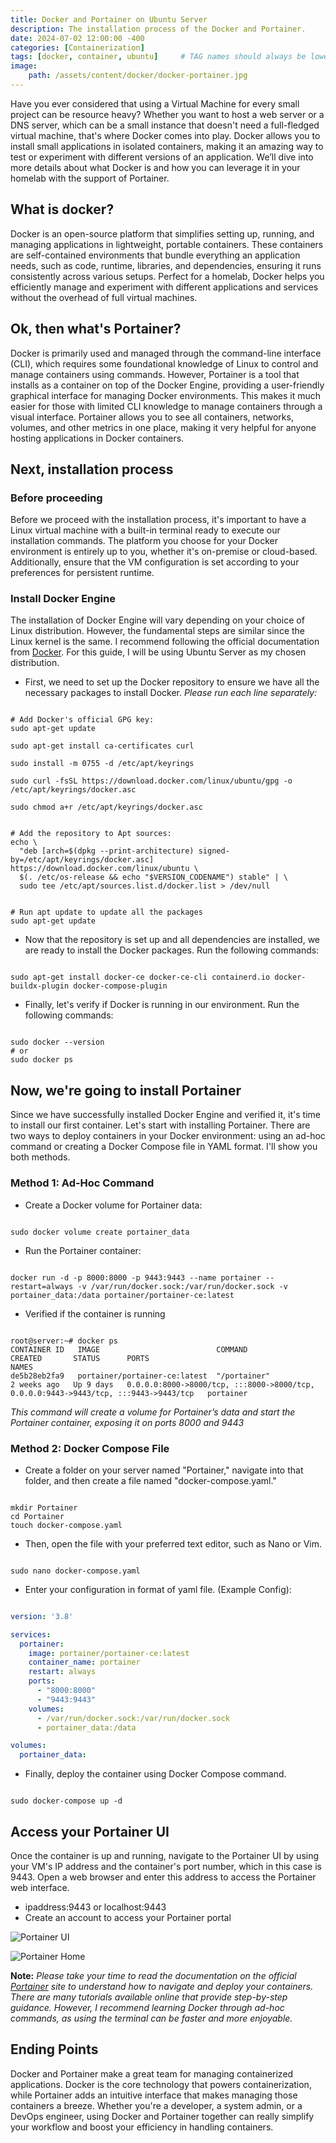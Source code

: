 ```yaml
---
title: Docker and Portainer on Ubuntu Server
description: The installation process of the Docker and Portainer.
date: 2024-07-02 12:00:00 -400
categories: [Containerization]
tags: [docker, container, ubuntu]     # TAG names should always be lowercase
image:
    path: /assets/content/docker/docker-portainer.jpg
---
```


Have you ever considered that using a Virtual Machine for every small project can be resource heavy? Whether you want to host a web server or a DNS server, which can be a small instance that doesn't need a full-fledged virtual machine, that's where Docker comes into play. Docker allows you to install small applications in isolated containers, making it an amazing way to test or experiment with different versions of an application. We’ll dive into more details about what Docker is and how you can leverage it in your homelab with the support of Portainer.

## What is docker? 

Docker is an open-source platform that simplifies setting up, running, and managing applications in lightweight, portable containers. These containers are self-contained environments that bundle everything an application needs, such as code, runtime, libraries, and dependencies, ensuring it runs consistently across various setups. Perfect for a homelab, Docker helps you efficiently manage and experiment with different applications and services without the overhead of full virtual machines.

## Ok, then what's Portainer?

Docker is primarily used and managed through the command-line interface (CLI), which requires some foundational knowledge of Linux to control and manage containers using commands. However, Portainer is a tool that installs as a container on top of the Docker Engine, providing a user-friendly graphical interface for managing Docker environments. This makes it much easier for those with limited CLI knowledge to manage containers through a visual interface. Portainer allows you to see all containers, networks, volumes, and other metrics in one place, making it very helpful for anyone hosting applications in Docker containers.

## Next, installation process

### Before proceeding

Before we proceed with the installation process, it's important to have a Linux virtual machine with a built-in terminal ready to execute our installation commands. The platform you choose for your Docker environment is entirely up to you, whether it's on-premise or cloud-based. Additionally, ensure that the VM configuration is set according to your preferences for persistent runtime.

### Install Docker Engine

The installation of Docker Engine will vary depending on your choice of Linux distribution. However, the fundamental steps are similar since the Linux kernel is the same. I recommend following the official documentation from [Docker](https://docs.docker.com/engine/install). For this guide, I will be using Ubuntu Server as my chosen distribution.

- First, we need to set up the Docker repository to ensure we have all the necessary packages to install Docker. *Please run each line separately:*

```shell

# Add Docker's official GPG key:
sudo apt-get update

sudo apt-get install ca-certificates curl

sudo install -m 0755 -d /etc/apt/keyrings

sudo curl -fsSL https://download.docker.com/linux/ubuntu/gpg -o /etc/apt/keyrings/docker.asc

sudo chmod a+r /etc/apt/keyrings/docker.asc


# Add the repository to Apt sources:
echo \
  "deb [arch=$(dpkg --print-architecture) signed-by=/etc/apt/keyrings/docker.asc] https://download.docker.com/linux/ubuntu \
  $(. /etc/os-release && echo "$VERSION_CODENAME") stable" | \
  sudo tee /etc/apt/sources.list.d/docker.list > /dev/null


# Run apt update to update all the packages
sudo apt-get update

```

- Now that the repository is set up and all dependencies are installed, we are ready to install the Docker packages. Run the following commands:

```shell

sudo apt-get install docker-ce docker-ce-cli containerd.io docker-buildx-plugin docker-compose-plugin

```

- Finally, let's verify if Docker is running in our environment. Run the following commands:

```shell

sudo docker --version
# or
sudo docker ps

```

## Now, we're going to install Portainer

Since we have successfully installed Docker Engine and verified it, it's time to install our first container. Let's start with installing Portainer. There are two ways to deploy containers in your Docker environment: using an ad-hoc command or creating a Docker Compose file in YAML format. I'll show you both methods.

### Method 1: Ad-Hoc Command

- Create a Docker volume for Portainer data:

```shell

sudo docker volume create portainer_data

```

- Run the Portainer container:

```shell

docker run -d -p 8000:8000 -p 9443:9443 --name portainer --restart=always -v /var/run/docker.sock:/var/run/docker.sock -v portainer_data:/data portainer/portainer-ce:latest

```

- Verified if the container is running

```shell

root@server:~# docker ps
CONTAINER ID   IMAGE                          COMMAND                  CREATED       STATUS      PORTS                                                                                  NAMES             
de5b28eb2fa9   portainer/portainer-ce:latest  "/portainer"             2 weeks ago   Up 9 days   0.0.0.0:8000->8000/tcp, :::8000->8000/tcp, 0.0.0.0:9443->9443/tcp, :::9443->9443/tcp   portainer

```

*This command will create a volume for Portainer’s data and start the Portainer container, exposing it on ports 8000 and 9443*

### Method 2: Docker Compose File

- Create a folder on your server named "Portainer," navigate into that folder, and then create a file named "docker-compose.yaml."

```shell

mkdir Portainer 
cd Portainer
touch docker-compose.yaml

```

- Then, open the file with your preferred text editor, such as Nano or Vim.

```shell 

sudo nano docker-compose.yaml

```

- Enter your configuration in format of yaml file. (Example Config):

```yaml

version: '3.8'

services:
  portainer:
    image: portainer/portainer-ce:latest
    container_name: portainer
    restart: always
    ports:
      - "8000:8000"
      - "9443:9443"
    volumes:
      - /var/run/docker.sock:/var/run/docker.sock
      - portainer_data:/data

volumes:
  portainer_data:


```

- Finally, deploy the container using Docker Compose command.

```shell

sudo docker-compose up -d

```

## Access your Portainer UI 

Once the container is up and running, navigate to the Portainer UI by using your VM's IP address and the container's port number, which in this case is 9443. Open a web browser and enter this address to access the Portainer web interface.

- ipaddress:9443 or localhost:9443
- Create an account to access your Portainer portal

![Portainer UI](/assets/content/docker/portainer.png)

![Portainer Home](/assets/content/docker/port-home.png)


**Note:** *Please take your time to read the documentation on the official [Portainer](https://docs.portainer.io/) site to understand how to navigate and deploy your containers. There are many tutorials available online that provide step-by-step guidance. However, I recommend learning Docker through ad-hoc commands, as using the terminal can be faster and more enjoyable.*

## Ending Points

Docker and Portainer make a great team for managing containerized applications. Docker is the core technology that powers containerization, while Portainer adds an intuitive interface that makes managing those containers a breeze. Whether you're a developer, a system admin, or a DevOps engineer, using Docker and Portainer together can really simplify your workflow and boost your efficiency in handling containers.